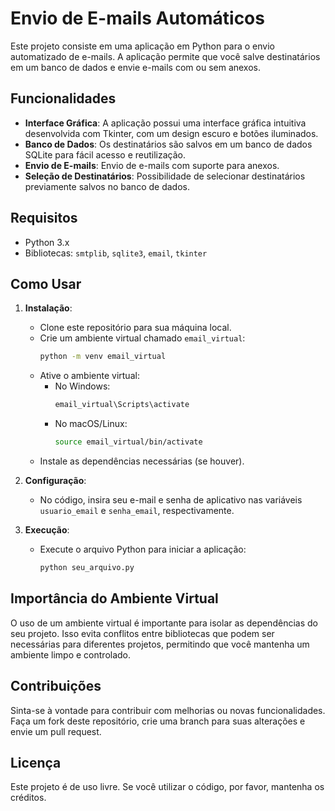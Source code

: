 # Envio de E-mails Automáticos

Este projeto consiste em uma aplicação em Python para o envio automatizado de e-mails. A aplicação permite que você salve destinatários em um banco de dados e envie e-mails com ou sem anexos. 

## Funcionalidades

- **Interface Gráfica**: A aplicação possui uma interface gráfica intuitiva desenvolvida com Tkinter, com um design escuro e botões iluminados.
- **Banco de Dados**: Os destinatários são salvos em um banco de dados SQLite para fácil acesso e reutilização.
- **Envio de E-mails**: Envio de e-mails com suporte para anexos.
- **Seleção de Destinatários**: Possibilidade de selecionar destinatários previamente salvos no banco de dados.

## Requisitos

- Python 3.x
- Bibliotecas: `smtplib`, `sqlite3`, `email`, `tkinter`

## Como Usar

1. **Instalação**:
   - Clone este repositório para sua máquina local.
   - Crie um ambiente virtual chamado `email_virtual`:
     ```bash
     python -m venv email_virtual
     ```
   - Ative o ambiente virtual:
     - No Windows:
       ```bash
       email_virtual\Scripts\activate
       ```
     - No macOS/Linux:
       ```bash
       source email_virtual/bin/activate
       ```
   - Instale as dependências necessárias (se houver).

2. **Configuração**:
   - No código, insira seu e-mail e senha de aplicativo nas variáveis `usuario_email` e `senha_email`, respectivamente.

3. **Execução**:
   - Execute o arquivo Python para iniciar a aplicação:
     ```bash
     python seu_arquivo.py
     ```

## Importância do Ambiente Virtual

O uso de um ambiente virtual é importante para isolar as dependências do seu projeto. Isso evita conflitos entre bibliotecas que podem ser necessárias para diferentes projetos, permitindo que você mantenha um ambiente limpo e controlado.


## Contribuições

Sinta-se à vontade para contribuir com melhorias ou novas funcionalidades. Faça um fork deste repositório, crie uma branch para suas alterações e envie um pull request.

## Licença

Este projeto é de uso livre. Se você utilizar o código, por favor, mantenha os créditos.

